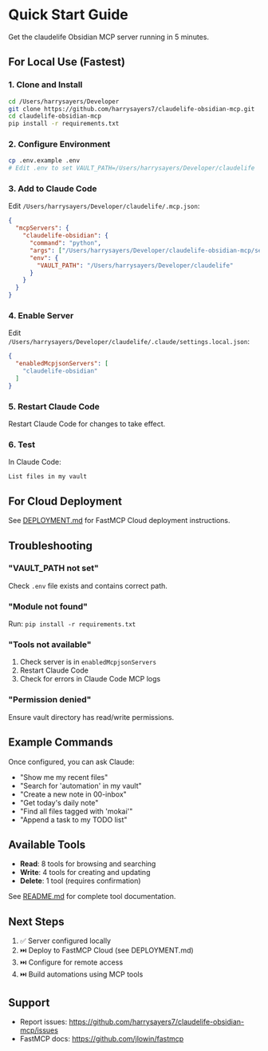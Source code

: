 # Quick Start Guide

Get the claudelife Obsidian MCP server running in 5 minutes.

## For Local Use (Fastest)

### 1. Clone and Install

```bash
cd /Users/harrysayers/Developer
git clone https://github.com/harrysayers7/claudelife-obsidian-mcp.git
cd claudelife-obsidian-mcp
pip install -r requirements.txt
```

### 2. Configure Environment

```bash
cp .env.example .env
# Edit .env to set VAULT_PATH=/Users/harrysayers/Developer/claudelife
```

### 3. Add to Claude Code

Edit `/Users/harrysayers/Developer/claudelife/.mcp.json`:

```json
{
  "mcpServers": {
    "claudelife-obsidian": {
      "command": "python",
      "args": ["/Users/harrysayers/Developer/claudelife-obsidian-mcp/server.py"],
      "env": {
        "VAULT_PATH": "/Users/harrysayers/Developer/claudelife"
      }
    }
  }
}
```

### 4. Enable Server

Edit `/Users/harrysayers/Developer/claudelife/.claude/settings.local.json`:

```json
{
  "enabledMcpjsonServers": [
    "claudelife-obsidian"
  ]
}
```

### 5. Restart Claude Code

Restart Claude Code for changes to take effect.

### 6. Test

In Claude Code:

```
List files in my vault
```

## For Cloud Deployment

See [DEPLOYMENT.md](DEPLOYMENT.md) for FastMCP Cloud deployment instructions.

## Troubleshooting

### "VAULT_PATH not set"
Check `.env` file exists and contains correct path.

### "Module not found"
Run: `pip install -r requirements.txt`

### "Tools not available"
1. Check server is in `enabledMcpjsonServers`
2. Restart Claude Code
3. Check for errors in Claude Code MCP logs

### "Permission denied"
Ensure vault directory has read/write permissions.

## Example Commands

Once configured, you can ask Claude:

- "Show me my recent files"
- "Search for 'automation' in my vault"
- "Create a new note in 00-inbox"
- "Get today's daily note"
- "Find all files tagged with 'mokai'"
- "Append a task to my TODO list"

## Available Tools

- **Read**: 8 tools for browsing and searching
- **Write**: 4 tools for creating and updating
- **Delete**: 1 tool (requires confirmation)

See [README.md](README.md) for complete tool documentation.

## Next Steps

1. ✅ Server configured locally
2. ⏭️ Deploy to FastMCP Cloud (see DEPLOYMENT.md)
3. ⏭️ Configure for remote access
4. ⏭️ Build automations using MCP tools

## Support

- Report issues: https://github.com/harrysayers7/claudelife-obsidian-mcp/issues
- FastMCP docs: https://github.com/jlowin/fastmcp

